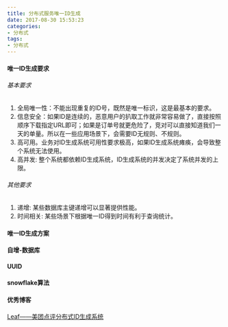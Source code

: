 ```yaml
---
title: 分布式服务唯一ID生成
date: 2017-08-30 15:53:23
categories:
- 分布式
tags:
- 分布式
---
```



#### 唯一ID生成要求

###### 基本要求
1. 全局唯一性：不能出现重复的ID号，既然是唯一标识，这是最基本的要求。
2. 信息安全：如果ID是连续的，恶意用户的扒取工作就非常容易做了，直接按照顺序下载指定URL即可；如果是订单号就更危险了，竞对可以直接知道我们一天的单量。所以在一些应用场景下，会需要ID无规则、不规则。
3. 高可用。业务对ID生成系统可用性要求极高，如果ID生成系统瘫痪，会导致整个系统无法使用。
4. 高并发: 整个系统都依赖ID生成系统，ID生成系统的并发决定了系统并发的上限。

###### 其他要求
1. 递增: 某些数据库主键递增可以显著提供性能。
2. 时间相关: 某些场景下根据唯一ID得到时间有利于查询统计。


#### 唯一ID生成方案

#### 自增-数据库
#### UUID
#### snowflake算法

#### 优秀博客
[Leaf——美团点评分布式ID生成系统](https://tech.meituan.com/MT_Leaf.html)